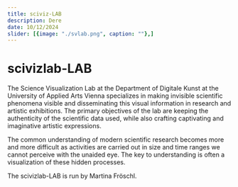 ```yaml
---
title: sciviz-LAB
description: Dere
date: 10/12/2024
slider: [{image: "./svlab.png", caption: ""},]
---
```


# scivizlab-LAB

The Science Visualization Lab at the Department of Digitale Kunst at the University of Applied Arts Vienna
specializes in making invisible scientific phenomena visible and disseminating this visual information in
research and artistic exhibitions. The primary objectives of the lab are keeping the authenticity of the
scientific data used, while also crafting captivating and imaginative artistic expressions.

The common understanding of modern scientific research becomes more and more difficult as activities are
carried out in size and time ranges we cannot perceive with the unaided eye. The key to understanding is often
a visualization of these hidden processes.

The scivizlab-LAB is run by Martina Fröschl.



